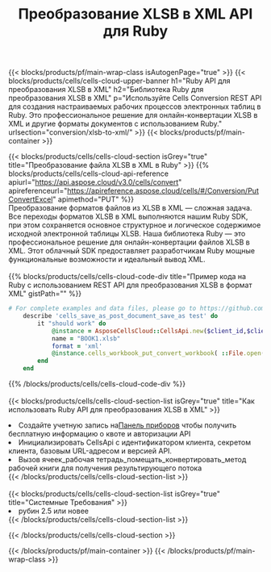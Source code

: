 ﻿---
title:  Преобразование XLSB в XML API для Ruby
description:  Использование Aspose.Cells Cloud SDK для Ruby для преобразования файла формата XLSB в файл формата XML.
url: /ru/ruby/conversion/xlsb-to-xml/
---
{{< blocks/products/pf/main-wrap-class isAutogenPage="true" >}}
{{< blocks/products/cells/cells-cloud-upper-banner h1="Ruby API для преобразования XLSB в XML" h2="Библиотека Ruby для преобразования XLSB в XML" p="Используйте Cells Conversion REST API для создания настраиваемых рабочих процессов электронных таблиц в Ruby. Это профессиональное решение для онлайн-конвертации XLSB в XML и другие форматы документов с использованием Ruby." urlsection="conversion/xlsb-to-xml/" >}}
{{< blocks/products/pf/main-container >}}

{{< blocks/products/cells/cells-cloud-section isGrey="true" title="Преобразование файла XLSB в XML в Ruby" >}}
{{% blocks/products/cells/cells-cloud-api-reference apiurl="https://api.aspose.cloud/v3.0/cells/convert" apireferenceurl="https://apireference.aspose.cloud/cells/#/Conversion/PutConvertExcel" apimethod="PUT" %}}
<br/>
Преобразование форматов файлов из XLSB в XML — сложная задача. Все переходы форматов XLSB в XML выполняются нашим Ruby SDK, при этом сохраняется основное структурное и логическое содержимое исходной электронной таблицы XLSB. Наша библиотека Ruby — это профессиональное решение для онлайн-конвертации файлов XLSB в XML. Этот облачный SDK предоставляет разработчикам Ruby мощные функциональные возможности и идеальный вывод XML.
<br/>
<br/>
{{% blocks/products/cells/cells-cloud-code-div title="Пример кода на Ruby с использованием REST API для преобразования XLSB в формат XML" gistPath="" %}}
 
```ruby
# For complete examples and data files, please go to https://github.com/aspose-cells-cloud/aspose-cells-cloud-ruby/
    describe 'cells_save_as_post_document_save_as test' do
        it "should work" do
            @instance = AsposeCellsCloud::CellsApi.new($client_id,$client_secret,"v3.0","https://api.aspose.cloud/")
            name = "BOOK1.xlsb"
            format = 'xml'
            @instance.cells_workbook_put_convert_workbook( ::File.open(File.expand_path("data/"+name),"r")  {|io| io.read(io.size) },{:format=>format})     
        end
    end
```
 
{{% /blocks/products/cells/cells-cloud-code-div %}}
<br/>
<br/>
{{< blocks/products/cells/cells-cloud-section-list isGrey="true" title="Как использовать Ruby API для преобразования XLSB в XML" >}}
<li> Создайте учетную запись на<a href="https://dashboard.aspose.cloud/">Панель приборов</a> чтобы получить бесплатную информацию о квоте и авторизации API</li>
<li>Инициализировать CellsApi с идентификатором клиента, секретом клиента, базовым URL-адресом и версией API.</li>
<li>Вызов ячеек_рабочая тетрадь_помещать_конвертировать_метод рабочей книги для получения результирующего потока</li>
{{< /blocks/products/cells/cells-cloud-section-list >}}
<br/>
<br/>
{{< blocks/products/cells/cells-cloud-section-list isGrey="true" title="Системные Требования" >}}
<li>рубин 2.5 или новее</li>
{{< /blocks/products/cells/cells-cloud-section-list >}}

{{< /blocks/products/cells/cells-cloud-section >}}

{{< /blocks/products/pf/main-container >}}
{{< /blocks/products/pf/main-wrap-class >}}
